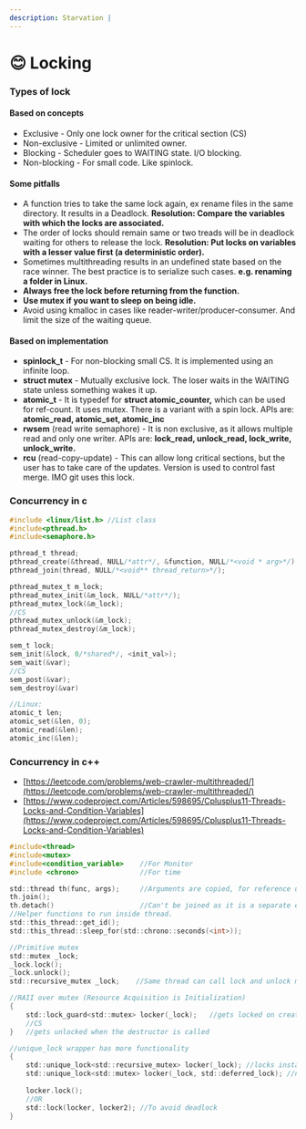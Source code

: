 ```yaml
---
description: Starvation |
---
```


# 😊 Locking

### Types of lock

#### Based on concepts

* Exclusive - Only one lock owner for the critical section (CS)
* Non-exclusive - Limited or unlimited owner.
* Blocking - Scheduler goes to WAITING state. I/O blocking.
* Non-blocking - For small code. Like spinlock.

#### Some pitfalls

* A function tries to take the same lock again, ex rename files in the same directory. It results in a Deadlock. **Resolution: Compare the variables with which the locks are associated.**
* The order of locks should remain same or two treads will be in deadlock waiting for others to release the lock. **Resolution: Put locks on variables with a lesser value first (a deterministic order).**
* Sometimes multithreading results in an undefined state based on the race winner. The best practice is to serialize such cases. **e.g. renaming a folder in Linux.**
* **Always free the lock before returning from the function.**
* **Use mutex if you want to sleep on being idle.**
* Avoid using kmalloc in cases like reader-writer/producer-consumer. And limit the size of the waiting queue.

#### &#x20;Based on implementation

* **spinlock\_t** - For non-blocking small CS. It is implemented using an infinite loop.
* **struct mutex** - Mutually exclusive lock. The loser waits in the WAITING state unless something wakes it up.
* **atomic\_t** - It is typedef for **struct atomic\_counter,** which can be used for ref-count. It uses mutex. There is a variant with a spin lock. APIs are: **atomic\_read, atomic\_set, atomic\_inc**
* **rwsem** (read write semaphore) - It is non exclusive, as it allows multiple read and only one writer. APIs are: **lock\_read, unlock\_read, lock\_write, unlock\_write.**
* **rcu** (read-copy-update) - This can allow long critical sections, but the user has to take care of the updates. Version is used to control fast merge. IMO git uses this lock.

### Concurrency in c

```c
#include <linux/list.h> //List class
#include<pthread.h>
#include<semaphore.h>

pthread_t thread;
pthread_create(&thread, NULL/*attr*/, &function, NULL/*<void * arg>*/);
pthread_join(thread, NULL/*<void** thread_return>*/);

pthread_mutex_t m_lock;
pthread_mutex_init(&m_lock, NULL/*attr*/);
pthread_mutex_lock(&m_lock);
//CS
pthread_mutex_unlock(&m_lock);
pthread_mutex_destroy(&m_lock);

sem_t lock;
sem_init(&lock, 0/*shared*/, <init_val>);
sem_wait(&var);
//CS
sem_post(&var);
sem_destroy(&var)

//Linux:
atomic_t len;
atomic_set(&len, 0);
atomic_read(&len);
atomic_inc(&len);
```

### Concurrency in c++

* [https://leetcode.com/problems/web-crawler-multithreaded/](https://leetcode.com/problems/web-crawler-multithreaded/)
* [https://www.codeproject.com/Articles/598695/Cplusplus11-Threads-Locks-and-Condition-Variables](https://www.codeproject.com/Articles/598695/Cplusplus11-Threads-Locks-and-Condition-Variables)

```c
#include<thread>
#include<mutex>
#include<condition_variable>    //For Monitor
#include <chrono>               //For time

std::thread th(func, args);     //Arguments are copied, for reference use std::ref()
th.join();
th.detach()                     //Can't be joined as it is a separate execution.
//Helper functions to run inside thread.
std::this_thread::get_id();
std::this_thread::sleep_for(std::chrono::seconds(<int>));

//Primitive mutex
std::mutex _lock;
_lock.lock();
_lock.unlock();
std::recursive_mutex _lock;    //Same thread can call lock and unlock multiple times.

//RAII over mutex (Resource Acquisition is Initialization)
{
    std::lock_guard<std::mutex> locker(_lock);   //gets locked on creation
    //CS
}   //gets unlocked when the destructor is called

//unique_lock wrapper has more functionality
{
    std::unique_lock<std::recursive_mutex> locker(_lock); //locks instantly.
    std::unique_lock<std::mutex> locker(_lock, std::deferred_lock); //need locking, std::adopt_lock is used if already has the ownership.
    
    locker.lock();
    //OR
    std::lock(locker, locker2); //To avoid deadlock
}

```
